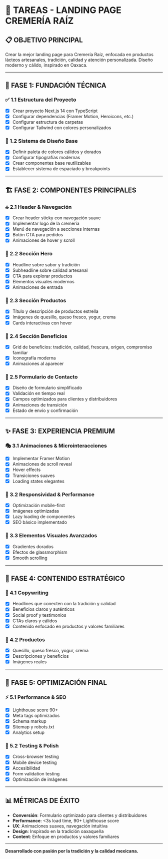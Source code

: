 # 🧀 TAREAS - LANDING PAGE CREMERÍA RAÍZ

## 📋 OBJETIVO PRINCIPAL
Crear la mejor landing page para Cremería Raíz, enfocada en productos lácteos artesanales, tradición, calidad y atención personalizada. Diseño moderno y cálido, inspirado en Oaxaca.

---

## 🎯 FASE 1: FUNDACIÓN TÉCNICA
### ✅ 1.1 Estructura del Proyecto
- [x] Crear proyecto Next.js 14 con TypeScript
- [x] Configurar dependencias (Framer Motion, Heroicons, etc.)
- [x] Configurar estructura de carpetas
- [x] Configurar Tailwind con colores personalizados

### 🎨 1.2 Sistema de Diseño Base
- [x] Definir paleta de colores cálidos y dorados
- [x] Configurar tipografías modernas
- [x] Crear componentes base reutilizables
- [x] Establecer sistema de espaciado y breakpoints

---

## 🏗️ FASE 2: COMPONENTES PRINCIPALES
### 🔝 2.1 Header & Navegación
- [x] Crear header sticky con navegación suave
- [x] Implementar logo de la cremería
- [x] Menú de navegación a secciones internas
- [x] Botón CTA para pedidos
- [x] Animaciones de hover y scroll

### 🌟 2.2 Sección Hero
- [x] Headline sobre sabor y tradición
- [x] Subheadline sobre calidad artesanal
- [x] CTA para explorar productos
- [x] Elementos visuales modernos
- [x] Animaciones de entrada

### 🧀 2.3 Sección Productos
- [x] Título y descripción de productos estrella
- [x] Imágenes de quesillo, queso fresco, yogur, crema
- [x] Cards interactivas con hover

### 💎 2.4 Sección Beneficios
- [x] Grid de beneficios: tradición, calidad, frescura, origen, compromiso familiar
- [x] Iconografía moderna
- [x] Animaciones al aparecer

### 📝 2.5 Formulario de Contacto
- [x] Diseño de formulario simplificado
- [x] Validación en tiempo real
- [x] Campos optimizados para clientes y distribuidores
- [x] Animaciones de transición
- [x] Estado de envío y confirmación

---

## ✨ FASE 3: EXPERIENCIA PREMIUM
### 🎭 3.1 Animaciones & Microinteracciones
- [x] Implementar Framer Motion
- [x] Animaciones de scroll reveal
- [x] Hover effects
- [x] Transiciones suaves
- [x] Loading states elegantes

### 📱 3.2 Responsividad & Performance
- [x] Optimización mobile-first
- [x] Imágenes optimizadas
- [x] Lazy loading de componentes
- [x] SEO básico implementado

### 🎨 3.3 Elementos Visuales Avanzados
- [x] Gradientes dorados
- [x] Efectos de glassmorphism
- [x] Smooth scrolling

---

## 🎯 FASE 4: CONTENIDO ESTRATÉGICO
### 📝 4.1 Copywriting
- [x] Headlines que conecten con la tradición y calidad
- [x] Beneficios claros y auténticos
- [x] Social proof y testimonios
- [x] CTAs claros y cálidos
- [x] Contenido enfocado en productos y valores familiares

### 🧀 4.2 Productos
- [x] Quesillo, queso fresco, yogur, crema
- [x] Descripciones y beneficios
- [x] Imágenes reales

---

## 🔧 FASE 5: OPTIMIZACIÓN FINAL
### ⚡ 5.1 Performance & SEO
- [x] Lighthouse score 90+
- [x] Meta tags optimizados
- [x] Schema markup
- [x] Sitemap y robots.txt
- [x] Analytics setup

### 🧪 5.2 Testing & Polish
- [x] Cross-browser testing
- [x] Mobile device testing
- [x] Accesibilidad
- [x] Form validation testing
- [x] Optimización de imágenes

---

## 📊 MÉTRICAS DE ÉXITO
- **Conversión**: Formulario optimizado para clientes y distribuidores
- **Performance**: <3s load time, 90+ Lighthouse score
- **UX**: Animaciones suaves, navegación intuitiva
- **Design**: Inspirado en la tradición oaxaqueña
- **Content**: Enfoque en productos y valores familiares

---

**Desarrollado con pasión por la tradición y la calidad mexicana.** 